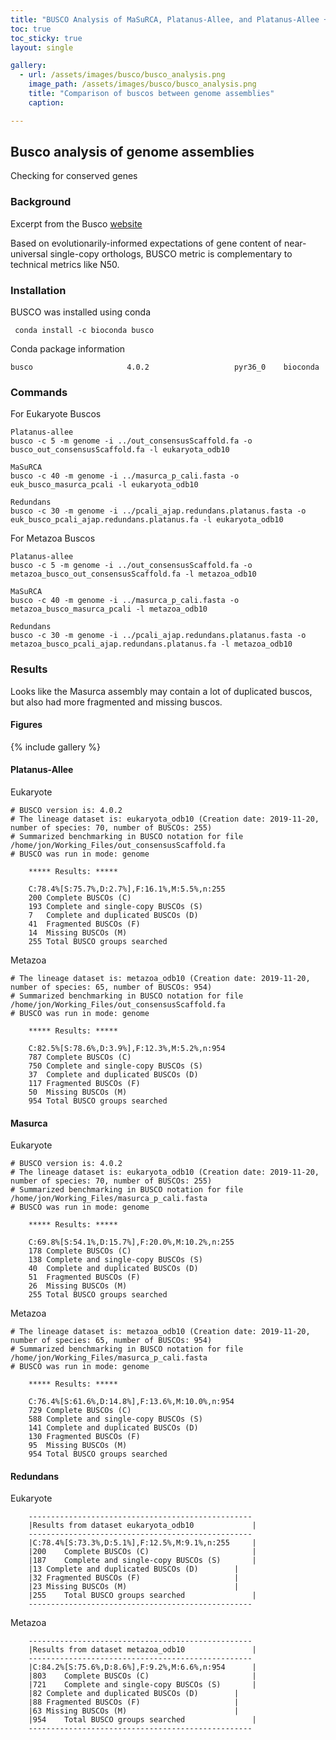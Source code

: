 ```yaml
---
title: "BUSCO Analysis of MaSuRCA, Platanus-Allee, and Platanus-Allee + Redundans Assemblies"
toc: true
toc_sticky: true
layout: single

gallery:
  - url: /assets/images/busco/busco_analysis.png
    image_path: /assets/images/busco/busco_analysis.png
    title: "Comparison of buscos between genome assemblies"
    caption: 

---
```


## Busco analysis of genome assemblies
Checking for conserved genes

### Background
Excerpt from the Busco [website](https://busco.ezlab.org/)

Based on evolutionarily-informed expectations of gene content of near-universal single-copy orthologs, BUSCO metric is complementary to technical metrics like N50.

### Installation
BUSCO was installed using conda

```
 conda install -c bioconda busco 
```

Conda package information
```
busco                     4.0.2                   pyr36_0    bioconda
```

### Commands

For Eukaryote Buscos
```
Platanus-allee
busco -c 5 -m genome -i ../out_consensusScaffold.fa -o busco_out_consensusScaffold.fa -l eukaryota_odb10

MaSuRCA
busco -c 40 -m genome -i ../masurca_p_cali.fasta -o euk_busco_masurca_pcali -l eukaryota_odb10

Redundans
busco -c 30 -m genome -i ../pcali_ajap.redundans.platanus.fasta -o euk_busco_pcali_ajap.redundans.platanus.fa -l eukaryota_odb10
```

For Metazoa Buscos
```
Platanus-allee
busco -c 5 -m genome -i ../out_consensusScaffold.fa -o metazoa_busco_out_consensusScaffold.fa -l metazoa_odb10

MaSuRCA
busco -c 40 -m genome -i ../masurca_p_cali.fasta -o metazoa_busco_masurca_pcali -l metazoa_odb10

Redundans
busco -c 30 -m genome -i ../pcali_ajap.redundans.platanus.fasta -o metazoa_busco_pcali_ajap.redundans.platanus.fa -l metazoa_odb10
```

### Results

Looks like the Masurca assembly may contain a lot of duplicated buscos, but also had more fragmented and missing buscos.

#### Figures

{% include gallery %}

#### Platanus-Allee

Eukaryote
```
# BUSCO version is: 4.0.2 
# The lineage dataset is: eukaryota_odb10 (Creation date: 2019-11-20, number of species: 70, number of BUSCOs: 255)
# Summarized benchmarking in BUSCO notation for file /home/jon/Working_Files/out_consensusScaffold.fa
# BUSCO was run in mode: genome

	***** Results: *****

	C:78.4%[S:75.7%,D:2.7%],F:16.1%,M:5.5%,n:255	   
	200	Complete BUSCOs (C)			   
	193	Complete and single-copy BUSCOs (S)	   
	7	Complete and duplicated BUSCOs (D)	   
	41	Fragmented BUSCOs (F)			   
	14	Missing BUSCOs (M)			   
	255	Total BUSCO groups searched
```

Metazoa
```
# The lineage dataset is: metazoa_odb10 (Creation date: 2019-11-20, number of species: 65, number of BUSCOs: 954)
# Summarized benchmarking in BUSCO notation for file /home/jon/Working_Files/out_consensusScaffold.fa
# BUSCO was run in mode: genome

	***** Results: *****

	C:82.5%[S:78.6%,D:3.9%],F:12.3%,M:5.2%,n:954	   
	787	Complete BUSCOs (C)			   
	750	Complete and single-copy BUSCOs (S)	   
	37	Complete and duplicated BUSCOs (D)	   
	117	Fragmented BUSCOs (F)			   
	50	Missing BUSCOs (M)			   
	954	Total BUSCO groups searched
```

#### Masurca 

Eukaryote
```
# BUSCO version is: 4.0.2 
# The lineage dataset is: eukaryota_odb10 (Creation date: 2019-11-20, number of species: 70, number of BUSCOs: 255)
# Summarized benchmarking in BUSCO notation for file /home/jon/Working_Files/masurca_p_cali.fasta
# BUSCO was run in mode: genome

	***** Results: *****

	C:69.8%[S:54.1%,D:15.7%],F:20.0%,M:10.2%,n:255	   
	178	Complete BUSCOs (C)			   
	138	Complete and single-copy BUSCOs (S)	   
	40	Complete and duplicated BUSCOs (D)	   
	51	Fragmented BUSCOs (F)			   
	26	Missing BUSCOs (M)			   
	255	Total BUSCO groups searched
```

Metazoa 
```
# The lineage dataset is: metazoa_odb10 (Creation date: 2019-11-20, number of species: 65, number of BUSCOs: 954)
# Summarized benchmarking in BUSCO notation for file /home/jon/Working_Files/masurca_p_cali.fasta
# BUSCO was run in mode: genome

	***** Results: *****

	C:76.4%[S:61.6%,D:14.8%],F:13.6%,M:10.0%,n:954	   
	729	Complete BUSCOs (C)			   
	588	Complete and single-copy BUSCOs (S)	   
	141	Complete and duplicated BUSCOs (D)	   
	130	Fragmented BUSCOs (F)			   
	95	Missing BUSCOs (M)			   
	954	Total BUSCO groups searched
```

#### Redundans

Eukaryote
```
	--------------------------------------------------
	|Results from dataset eukaryota_odb10             |
	--------------------------------------------------
	|C:78.4%[S:73.3%,D:5.1%],F:12.5%,M:9.1%,n:255     |
	|200	Complete BUSCOs (C)                       |
	|187	Complete and single-copy BUSCOs (S)       |
	|13	Complete and duplicated BUSCOs (D)        |
	|32	Fragmented BUSCOs (F)                     |
	|23	Missing BUSCOs (M)                        |
	|255	Total BUSCO groups searched               |
	--------------------------------------------------
```

Metazoa
```
	--------------------------------------------------
	|Results from dataset metazoa_odb10               |
	--------------------------------------------------
	|C:84.2%[S:75.6%,D:8.6%],F:9.2%,M:6.6%,n:954      |
	|803	Complete BUSCOs (C)                       |
	|721	Complete and single-copy BUSCOs (S)       |
	|82	Complete and duplicated BUSCOs (D)        |
	|88	Fragmented BUSCOs (F)                     |
	|63	Missing BUSCOs (M)                        |
	|954	Total BUSCO groups searched               |
	--------------------------------------------------
```
